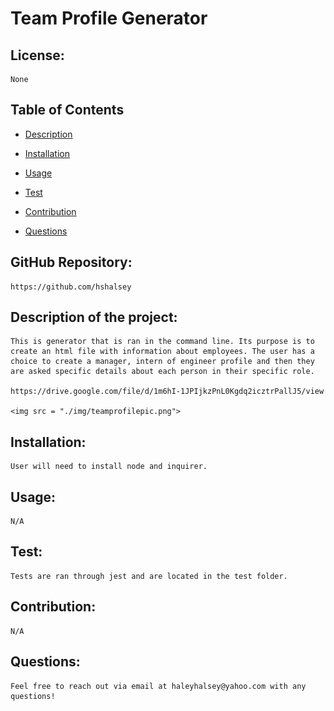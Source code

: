 # Team Profile Generator 

## License:
    
    None 

## Table of Contents 

* [Description](#description)

* [Installation](#installation)

* [Usage](#usage)

* [Test](#test)

* [Contribution](#contribution)

* [Questions](#questions)
   
## GitHub Repository:

    https://github.com/hshalsey 
    

## Description of the project:

    This is generator that is ran in the command line. Its purpose is to create an html file with information about employees. The user has a choice to create a manager, intern of engineer profile and then they are asked specific details about each person in their specific role.  

    https://drive.google.com/file/d/1m6hI-1JPIjkzPnL0Kgdq2icztrPallJ5/view

    <img src = "./img/teamprofilepic.png">

## Installation:

    User will need to install node and inquirer. 


## Usage:
    
    N/A 


## Test: 
    
    Tests are ran through jest and are located in the test folder.


## Contribution: 
    
    N/A


## Questions: 
    
    Feel free to reach out via email at haleyhalsey@yahoo.com with any questions!